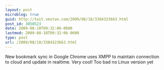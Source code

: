 ```yaml
---
layout: post
microblog: true
guid: http://twit.vmstan.com/2009/08/18/3384323663.html
post_id: 3050523
date: 2009-08-18T09:32:06-0600
lastmod: 2009-08-18T09:32:06-0600
type: post
url: /2009/08/18/3384323663.html
---
```

New bookmark sync in Google Chrome uses XMPP to maintain connection to cloud and update in realtime. Very cool! Too bad no Linux version yet
